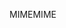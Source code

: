 <span data-ttu-id="8782b-101">MIME</span><span class="sxs-lookup"><span data-stu-id="8782b-101">MIME</span></span>